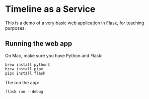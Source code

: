 # Timeline as a Service

This is a demo of a very basic web application in [Flask](https://flask.palletsprojects.com/en/stable/), for teaching purposes.

## Running the web app

On Mac, make sure you have Python and Flask:

```
brew install python3
brew install pipx
pipx install flask
```

The run the app:

```
flask run --debug
```
